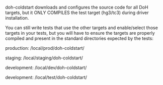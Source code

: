 doh-coldstart downloads and configures the source code for all DoH targets, but it ONLY COMPILES the test target (hg3/tc3) during driver installation.

You can still write tests that use the other targets and enable/select those targets in your tests, but you will have to ensure the targets are properly compiled and present in the standard directories expected by the tests:

production:
  <cth root directory>/local/prod/doh-coldstart/

staging:
  <cth root directory>/local/staging/doh-coldstart/

development:
  <cth root directory>/local/dev/doh-coldstart/

development:
  <cth root directory>/local/test/doh-coldstart/
